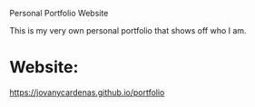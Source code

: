Personal Portfolio Website

This is my very own personal portfolio that shows off who I am.

# Website:
https://jovanycardenas.github.io/portfolio
